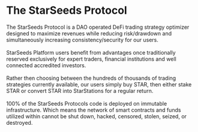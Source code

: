 # The StarSeeds Protocol

The StarSeeds Protocol is a DAO operated DeFi trading strategy optimizer designed to maximize revenues while reducing risk/drawdown and simultaneously increasing consistency/security for our users.\
\
StarSeeds Platform users benefit from advantages once traditionally reserved exclusively for expert traders, financial institutions and well connected accredited investors.\
\
Rather then choosing between the hundreds of thousands of trading strategies currently available, our users simply buy STAR, then either stake STAR or convert STAR into StarStations for a regular return.\
\
100% of the StarSeeds Protocols code is deployed on immutable infrastructure. Which means the network of smart contracts and funds utilized within cannot be shut down, hacked, censored, stolen, seized, or destroyed.
